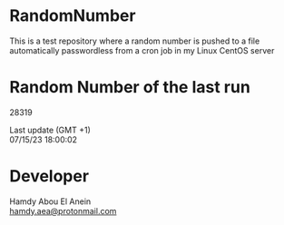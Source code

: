 # RandomNumber    
This is a test repository where a random number is pushed to a file automatically passwordless from a cron job in my Linux CentOS server    
# Random Number of the last run   
28319
      
Last update (GMT +1)    
07/15/23 18:00:02
# Developer    
Hamdy Abou El Anein   
hamdy.aea@protonmail.com
